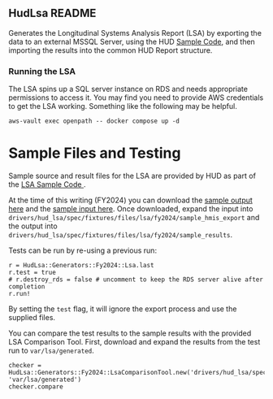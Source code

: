 ## HudLsa README

Generates the Longitudinal Systems Analysis Report (LSA) by exporting the data to an external MSSQL Server, using the HUD [Sample Code](https://github.com/HMIS/LSASampleCode), and then importing the results into the common HUD Report structure.

### Running the LSA

The LSA spins up a SQL server instance on RDS and needs appropriate permissions to access it.  You may find you need to provide AWS credentials to get the LSA working.  Something like the following may be helpful.

```
aws-vault exec openpath -- docker compose up -d
```

# Sample Files and Testing
Sample source and result files for the LSA are provided by HUD as part of the [LSA Sample Code ](https://github.com/HMIS/LSASampleCode).

At the time of this writing (FY2024) you can download the [sample output here](https://github.com/HMIS/LSASampleCode/blob/master/Sample%20Data/Sample%20LSA%20Output.zip) and the [sample input here](https://github.com/HMIS/LSASampleCode/blob/master/Sample%20Data/Sample%20HMIS%20Data.zip).  Once downloaded, expand the input into `drivers/hud_lsa/spec/fixtures/files/lsa/fy2024/sample_hmis_export` and the output into `drivers/hud_lsa/spec/fixtures/files/lsa/fy2024/sample_results`.

Tests can be run by re-using a previous run:
```
r = HudLsa::Generators::Fy2024::Lsa.last
r.test = true
# r.destroy_rds = false # uncomment to keep the RDS server alive after completion
r.run!
```

By setting the `test` flag, it will ignore the export process and use the supplied files.

You can compare the test results to the sample results with the provided LSA Comparison Tool.  First, download and expand the results from the test run to `var/lsa/generated`.

```
checker = HudLsa::Generators::Fy2024::LsaComparisonTool.new('drivers/hud_lsa/spec/fixtures/files/lsa/fy2024/sample_results', 'var/lsa/generated')
checker.compare
```
